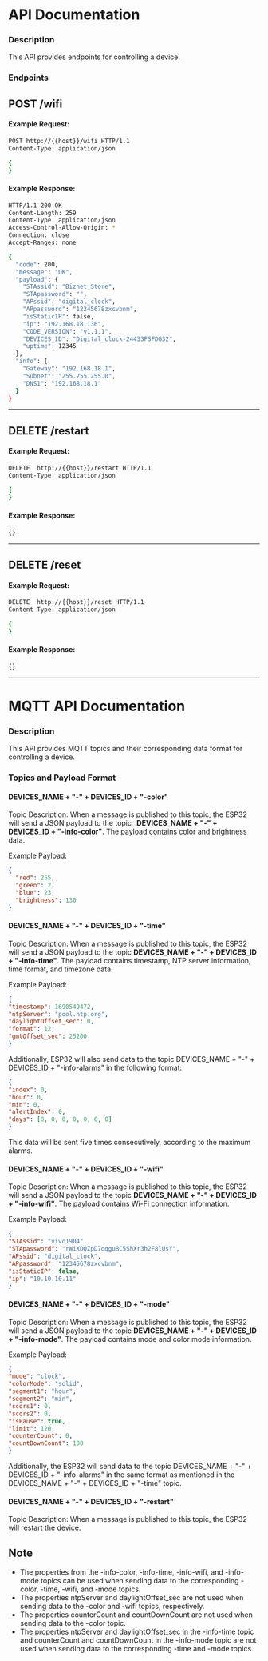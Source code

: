 # API Documentation

### Description

This API provides endpoints for controlling a device.

### Endpoints

## POST /wifi

#### Example Request:

```bash
POST http://{{host}}/wifi HTTP/1.1
Content-Type: application/json

{
}

```

#### Example Response:

```bash
HTTP/1.1 200 OK
Content-Length: 259
Content-Type: application/json
Access-Control-Allow-Origin: *
Connection: close
Accept-Ranges: none

{
  "code": 200,
  "message": "OK",
  "payload": {
    "STAssid": "Biznet_Store",
    "STApassword": "",
    "APssid": "digital_clock",
    "APpassword": "12345678zxcvbnm",
    "isStaticIP": false,
    "ip": "192.168.18.136",
    "CODE_VERSION": "v1.1.1",
    "DEVICES_ID": "Digital_clock-24433FSFDG32",
    "uptime": 12345
  },
  "info": {
    "Gateway": "192.168.18.1",
    "Subnet": "255.255.255.0",
    "DNS1": "192.168.18.1"
  }
}
```

---

## DELETE /restart

#### Example Request:

```bash
DELETE  http://{{host}}/restart HTTP/1.1
Content-Type: application/json

{
}
```

#### Example Response:

```bash
{}
```

---

## DELETE /reset

#### Example Request:

```bash
DELETE  http://{{host}}/reset HTTP/1.1
Content-Type: application/json

{
}
```

#### Example Response:

```bash
{}
```

---

# MQTT API Documentation

### Description

This API provides MQTT topics and their corresponding data format for controlling a device.

### Topics and Payload Format

#### DEVICES_NAME + "-" + DEVICES_ID + "-color"
Topic Description:
When a message is published to this topic, the ESP32 will send a JSON payload to the topic ___DEVICES_NAME + "-" + DEVICES_ID + "-info-color"__. The payload contains color and brightness data.

Example Payload:

```json
{
  "red": 255,
  "green": 2,
  "blue": 23,
  "brightness": 130
}
```

#### DEVICES_NAME + "-" + DEVICES_ID + "-time"
Topic Description:
When a message is published to this topic, the ESP32 will send a JSON payload to the topic __DEVICES_NAME + "-" + DEVICES_ID + "-info-time"__. The payload contains timestamp, NTP server information, time format, and timezone data.

Example Payload:
```json
{
"timestamp": 1690549472,
"ntpServer": "pool.ntp.org",
"daylightOffset_sec": 0,
"format": 12,
"gmtOffset_sec": 25200
}
```
Additionally, ESP32 will also send data to the topic DEVICES_NAME + "-" + DEVICES_ID + "-info-alarms" in the following format:

```json
{
"index": 0,
"hour": 0,
"min": 0,
"alertIndex": 0,
"days": [0, 0, 0, 0, 0, 0, 0]
}
```
This data will be sent five times consecutively, according to the maximum alarms.

#### DEVICES_NAME + "-" + DEVICES_ID + "-wifi"
Topic Description:
When a message is published to this topic, the ESP32 will send a JSON payload to the topic __DEVICES_NAME + "-" + DEVICES_ID + "-info-wifi"__. The payload contains Wi-Fi connection information.

Example Payload:
```json
{
"STAssid": "vivo1904",
"STApassword": "rWiXDQZpD7dqguBC5ShXr3h2F8lUsY",
"APssid": "digital_clock",
"APpassword": "12345678zxcvbnm",
"isStaticIP": false,
"ip": "10.10.10.11"
}
```

#### DEVICES_NAME + "-" + DEVICES_ID + "-mode"
Topic Description:
When a message is published to this topic, the ESP32 will send a JSON payload to the topic __DEVICES_NAME + "-" + DEVICES_ID + "-info-mode"__. The payload contains mode and color mode information.

Example Payload:
```json
{
"mode": "clock",
"colorMode": "solid",
"segment1": "hour",
"segment2": "min",
"scors1": 0,
"scors2": 0,
"isPause": true,
"limit": 120,
"counterCount": 0,
"countDownCount": 100
}
```
Additionally, the ESP32 will send data to the topic DEVICES_NAME + "-" + DEVICES_ID + "-info-alarms" in the same format as mentioned in the DEVICES_NAME + "-" + DEVICES_ID + "-time" topic.

#### DEVICES_NAME + "-" + DEVICES_ID + "-restart"
Topic Description:
When a message is published to this topic, the ESP32 will restart the device.

## Note
- The properties from the -info-color, -info-time, -info-wifi, and -info-mode topics can be used when sending data to the corresponding -color, -time, -wifi, and -mode topics.
- The properties ntpServer and daylightOffset_sec are not used when sending data to the -color and -wifi topics, respectively.
- The properties counterCount and countDownCount are not used when sending data to the -color topic.
- The properties ntpServer and daylightOffset_sec in the -info-time topic and counterCount and countDownCount in the -info-mode topic are not used when sending data to the corresponding -time and -mode topics.
